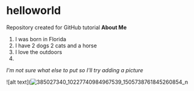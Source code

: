 # helloworld
Repository created for GitHub tutorial
**About Me**
1. I was born in Florida
2. I have 2 dogs 2 cats and a horse
3. I love the outdoors
4. 
*I'm not sure what else to put so I'll try adding a picture*

![alt text](![385027340_10227740984967539_1505738761845260854_n](https://github.com/LizM1/helloworld/assets/150561246/e14d3710-bd6a-4853-b85f-21664620a607)
